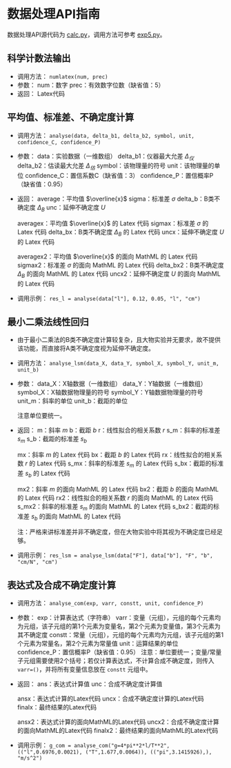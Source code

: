 # 数据处理API指南

数据处理API源代码为 [calc.py](api/calc.py)，调用方法可参考 [exp5.py](module/exp5.py)。

## 科学计数法输出

- 调用方法：
  `numlatex(num, prec)`
- 参数：
  num：数字
  prec：有效数字位数（缺省值：5）
- 返回：
  Latex代码

## 平均值、标准差、不确定度计算

- 调用方法：
  `analyse(data, delta_b1, delta_b2, symbol, unit, confidence_C, confidence_P)`
- 参数：
  data：实验数据（一维数组）
  delta_b1：仪器最大允差 $\Delta_仪$
  delta_b2：估读最大允差 $\Delta_估$
  symbol：该物理量的符号
  unit：该物理量的单位
  confidence_C：置信系数C（缺省值：3）
  confidence_P：置信概率P（缺省值：0.95）
- 返回：
  average：平均值 $\overline{x}$
  sigma：标准差 $\sigma$
  delta_b：B类不确定度 $\Delta_B$
  unc：延伸不确定度 $U$

  averagex：平均值 $\overline{x}$ 的 Latex 代码
  sigmax：标准差 $\sigma$ 的 Latex 代码
  delta_bx：B类不确定度 $\Delta_B$ 的 Latex 代码
  uncx：延伸不确定度 $U$ 的 Latex 代码

  averagex2：平均值 $\overline{x}$ 的面向 MathML 的 Latex 代码
  sigmax2：标准差 $\sigma$ 的面向 MathML 的 Latex 代码
  delta_bx2：B类不确定度 $\Delta_B$ 的面向 MathML 的 Latex 代码
  uncx2：延伸不确定度 $U$ 的面向 MathML 的 Latex 代码
- 调用示例：
  `res_l = analyse(data["l"], 0.12, 0.05, "l", "cm")`

## 最小二乘法线性回归

- 由于最小二乘法的B类不确定度计算较复杂，且大物实验并无要求，故不提供该功能，而直接将A类不确定度视为延伸不确定度。

- 调用方法：
  `analyse_lsm(data_X, data_Y, symbol_X, symbol_Y, unit_m, unit_b)`
  
- 参数：
  data_X：X轴数据（一维数组）
  data_Y：Y轴数据（一维数组）
  symbol_X：X轴数据物理量的符号
  symbol_Y：Y轴数据物理量的符号
  unit_m：斜率的单位
  unit_b：截距的单位
  
  注意单位要统一。
  
- 返回：
  m：斜率 $m$
  b：截距 $b$
  r：线性拟合的相关系数 $r$
  s_m：斜率的标准差 $s_m$
  s_b：截距的标准差 $s_b$

  mx：斜率 $m$ 的 Latex 代码
  bx：截距 $b$ 的 Latex 代码
  rx：线性拟合的相关系数 $r$ 的 Latex 代码
  s_mx：斜率的标准差 $s_m$ 的 Latex 代码
  s_bx：截距的标准差 $s_b$ 的 Latex 代码

  mx2：斜率 $m$ 的面向 MathML 的 Latex 代码
  bx2：截距 $b$ 的面向 MathML 的 Latex 代码
  rx2：线性拟合的相关系数 $r$ 的面向 MathML 的 Latex 代码
  s_mx2：斜率的标准差 $s_m$ 的面向 MathML 的 Latex 代码
  s_bx2：截距的标准差 $s_b$ 的面向 MathML 的 Latex 代码
  
  注：严格来讲标准差并非不确定度，但在大物实验中将其视为不确定度已经足够。
  
- 调用示例：
  `res_lsm = analyse_lsm(data["F"], data["b"], "F", "b", "cm/N", "cm")`

## 表达式及合成不确定度计算

- 调用方法：
  `analyse_com(exp, varr, constt, unit, confidence_P)`
- 参数：
  exp：计算表达式（字符串）
  varr：变量（元组），元组的每个元素均为元组，该子元组的第1个元素为变量名，第2个元素为变量值，第3个元素为其不确定度
  constt：常量（元组），元组的每个元素均为元组，该子元组的第1个元素为常量名，第2个元素为常量值
  unit：运算结果的单位
  confidence_P：置信概率P（缺省值：0.95）
  注意：单位要统一；变量/常量子元组需要使用2个括号；若仅计算表达式，不计算合成不确定度，则传入 `varr=()`，并将所有变量信息放在 `constt` 元组中。
- 返回：
  ans：表达式计算值
  unc：合成不确定度计算值

  ansx：表达式计算的Latex代码
  uncx：合成不确定度计算的Latex代码
  finalx：最终结果的Latex代码

  ansx2：表达式计算的面向MathML的Latex代码
  uncx2：合成不确定度计算的面向MathML的Latex代码
  finalx2：最终结果的面向MathML的Latex代码
- 调用示例：
  `g_com = analyse_com("g=4*pi**2*l/T**2", (("l",0.6976,0.0021), ("T",1.677,0.0064)), (("pi",3.1415926),), "m/s^2")`
